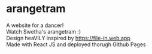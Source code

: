 # arangetram
A website for a dancer!<br>
Watch Swetha's arangetram :)<br>
Design heaVILY inspired by https://file-in.web.app<br>
Made with React JS and deployed thorugh Github Pages
